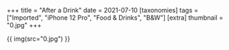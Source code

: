 +++
title = "After a Drink"
date = 2021-07-10
[taxonomies]
tags = ["Imported", "iPhone 12 Pro", "Food & Drinks", "B&W"]
[extra]
thumbnail = "0.jpg"
+++

{{ img(src="0.jpg") }}
